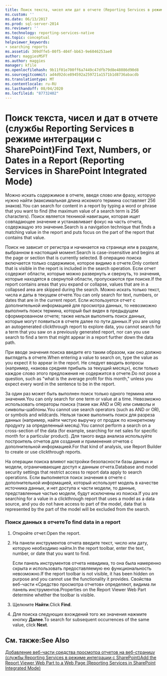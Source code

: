```yaml
---
title: Поиск текста, чисел или дат в отчете (Reporting Services в режиме интеграции с SharePoint) | Документация Майкрософт
ms.custom: ''
ms.date: 06/13/2017
ms.prod: sql-server-2014
ms.reviewer: ''
ms.technology: reporting-services-native
ms.topic: conceptual
helpviewer_keywords:
- searching reports
ms.assetid: 309dffe5-00f5-404f-bb63-9e6046253ae0
author: maggiesMSFT
ms.author: maggies
manager: kfile
ms.openlocfilehash: 9b11f01e700ff6a7449c47dfb79d8e48086d90d8
ms.sourcegitcommit: ad4d92dce894592a259721a1571b1d8736abacdb
ms.translationtype: MT
ms.contentlocale: ru-RU
ms.lasthandoff: 08/04/2020
ms.locfileid: "87732402"
---
```

# <a name="find-text-numbers-or-dates-in-a-report-reporting-services-in-sharepoint-integrated-mode"></a><span data-ttu-id="b574b-102">Поиск текста, чисел и дат в отчете (службы Reporting Services в режиме интеграции с SharePoint)</span><span class="sxs-lookup"><span data-stu-id="b574b-102">Find Text, Numbers, or Dates in a Report (Reporting Services in SharePoint Integrated Mode)</span></span>
  <span data-ttu-id="b574b-103">Можно искать содержимое в отчете, введя слово или фразу, которую нужно найти (максимальная длина искомого термина составляет 256 знаков).</span><span class="sxs-lookup"><span data-stu-id="b574b-103">You can search for content in a report by typing a word or phrase that you want to find (the maximum value of a search term is 256 characters).</span></span> <span data-ttu-id="b574b-104">Поиск является техникой навигации, которая ищет совпадающее значение и устанавливает фокус на часть отчета, содержащую это значение.</span><span class="sxs-lookup"><span data-stu-id="b574b-104">Search is a navigation technique that finds a matching value in the report and puts focus on the part of the report that contains that value.</span></span>  
  
 <span data-ttu-id="b574b-105">Поиск не зависит от регистра и начинается на странице или в разделе, выбранном в настоящий момент.</span><span class="sxs-lookup"><span data-stu-id="b574b-105">Search is case-insensitive and begins at the page or section that is currently selected.</span></span> <span data-ttu-id="b574b-106">В операцию поиска включается только содержимое, которое видимо в отчете.</span><span class="sxs-lookup"><span data-stu-id="b574b-106">Only content that is visible in the report is included in the search operation.</span></span> <span data-ttu-id="b574b-107">Если отчет содержит области, которые можно развернуть и свернуть, то значения, которые находятся в свернутой области, пропускаются при поиске.</span><span class="sxs-lookup"><span data-stu-id="b574b-107">If the report contains areas that you expand or collapse, values that are in a collapsed area are skipped during the search.</span></span> <span data-ttu-id="b574b-108">Можно искать только текст, числа и даты в текущем отчете.</span><span class="sxs-lookup"><span data-stu-id="b574b-108">You can only search for text, numbers, or dates that are in the current report.</span></span> <span data-ttu-id="b574b-109">Если используется отчет с дополнительной информацией для просмотра данных, то невозможно выполнить поиск термина, который был виден в предыдущем сформированном отчете; также нельзя выполнять поиск данных, которые могут появиться в отчете далее по пути данных.</span><span class="sxs-lookup"><span data-stu-id="b574b-109">If you are using an autogenerated clickthrough report to explore data, you cannot search for a term that you saw on a previously generated report, nor can you use search to find a term that might appear in a report further down the data path.</span></span>  
  
 <span data-ttu-id="b574b-110">При вводе значения поиска введите его таким образом, как оно должно выглядеть в отчете.</span><span class="sxs-lookup"><span data-stu-id="b574b-110">When entering a value to search on, type the value as you expect it to appear in the report.</span></span> <span data-ttu-id="b574b-111">Не следует вводить вопросы (например, «какова средняя прибыль за текущий месяц»), если только каждое слово этого предложения не содержится в отчете.</span><span class="sxs-lookup"><span data-stu-id="b574b-111">Do not pose a question, such as "what is the average profit for this month," unless you expect every word in the sentence to be in the report.</span></span>  
  
 <span data-ttu-id="b574b-112">За один раз может быть выполнен поиск только одного термина или значения.</span><span class="sxs-lookup"><span data-stu-id="b574b-112">You can only search for one term or value at a time.</span></span> <span data-ttu-id="b574b-113">Невозможно использовать операторы поиска (такие как AND и OR) или символы и символы-шаблоны.</span><span class="sxs-lookup"><span data-stu-id="b574b-113">You cannot use search operators (such as AND or OR), or symbols and wildcards.</span></span> <span data-ttu-id="b574b-114">Нельзя также выполнить поиск для разреза данных (например, найти чистую выручку от продаж по конкретному продукту за определенный месяц).</span><span class="sxs-lookup"><span data-stu-id="b574b-114">You cannot perform a search on a cross-section of the data (for example, searching for net sales for specific month for a particular product).</span></span> <span data-ttu-id="b574b-115">Для такого вида анализа используйте построитель отчетов для создания и применения отчетов с дополнительной информацией.</span><span class="sxs-lookup"><span data-stu-id="b574b-115">For that kind of analysis, use Report Builder to create or use clickthrough reports.</span></span>  
  
 <span data-ttu-id="b574b-116">На операции поиска влияют настройки безопасности базы данных и модели, ограничивающие доступ к данным отчета.</span><span class="sxs-lookup"><span data-stu-id="b574b-116">Database and model security settings that restrict access to report data apply to search operations.</span></span> <span data-ttu-id="b574b-117">Если выполняется поиск значения в отчете с дополнительной информацией, который использует модель в качестве источника данных, и нет доступа к части модели, то данные, представленные частью модели, будут исключены из поиска.</span><span class="sxs-lookup"><span data-stu-id="b574b-117">If you are searching for a value in a clickthrough report that uses a model as a data source, and you do not have access to part of the model, data that is represented by the part of the model will be excluded from the search.</span></span>  
  
### <a name="to-find-data-in-a-report"></a><span data-ttu-id="b574b-118">Поиск данных в отчете</span><span class="sxs-lookup"><span data-stu-id="b574b-118">To find data in a report</span></span>  
  
1.  <span data-ttu-id="b574b-119">Откройте отчет.</span><span class="sxs-lookup"><span data-stu-id="b574b-119">Open the report.</span></span>  
  
2.  <span data-ttu-id="b574b-120">На панели инструментов отчета введите текст, число или дату, которую необходимо найти.</span><span class="sxs-lookup"><span data-stu-id="b574b-120">In the report toolbar, enter the text, number, or date that you want to find.</span></span>  
  
     <span data-ttu-id="b574b-121">Если панель инструментов отчета невидима, то она была намеренно скрыта и использовать предоставляемую ею функциональность невозможно.</span><span class="sxs-lookup"><span data-stu-id="b574b-121">If the report toolbar is not visible, it has been hidden on purpose and you cannot use the functionality it provides.</span></span> <span data-ttu-id="b574b-122">Свойства веб-части «Средство просмотра отчетов» определяют, видима ли панель инструментов.</span><span class="sxs-lookup"><span data-stu-id="b574b-122">Properties on the Report Viewer Web Part determine whether the toolbar is visible.</span></span>  
  
3.  <span data-ttu-id="b574b-123">Щелкните **Найти**.</span><span class="sxs-lookup"><span data-stu-id="b574b-123">Click **Find**.</span></span>  
  
4.  <span data-ttu-id="b574b-124">Для поиска следующих вхождений того же значения нажмите кнопку **Далее**.</span><span class="sxs-lookup"><span data-stu-id="b574b-124">To search for subsequent occurrences of the same value, click **Next**.</span></span>  
  
## <a name="see-also"></a><span data-ttu-id="b574b-125">См. также:</span><span class="sxs-lookup"><span data-stu-id="b574b-125">See Also</span></span>  
 [<span data-ttu-id="b574b-126">Добавление веб-части средства просмотра отчетов на веб-страницу (службы Reporting Services в режиме интеграции с SharePoint)</span><span class="sxs-lookup"><span data-stu-id="b574b-126">Add the Report Viewer Web Part to a Web Page &#40;Reporting Services in SharePoint Integrated Mode&#41;</span></span>](../report-server-sharepoint/add-reporting-services-content-types-to-a-sharepoint-library.md)  
  
  
